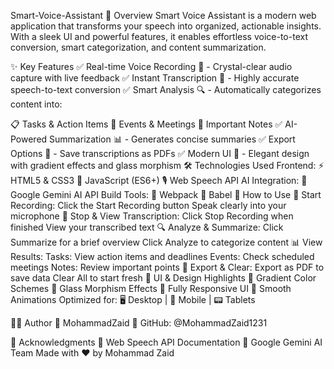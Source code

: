 Smart-Voice-Assistant
🌟 Overview
Smart Voice Assistant is a modern web application that transforms your speech into organized, actionable insights. With a sleek UI and powerful features, it enables effortless voice-to-text conversion, smart categorization, and content summarization.

✨ Key Features
✅ Real-time Voice Recording 🎤 - Crystal-clear audio capture with live feedback
✅ Instant Transcription 📝 - Highly accurate speech-to-text conversion
✅ Smart Analysis 🔍 - Automatically categorizes content into:

📋 Tasks & Action Items
📅 Events & Meetings
📌 Important Notes
✅ AI-Powered Summarization 📊 - Generates concise summaries
✅ Export Options 💾 - Save transcriptions as PDFs
✅ Modern UI 🎨 - Elegant design with gradient effects and glass morphism
🛠️ Technologies Used
Frontend:
⚡ HTML5 & CSS3
🚀 JavaScript (ES6+)
🎙️ Web Speech API
AI Integration:
🤖 Google Gemini AI API
Build Tools:
🔧 Webpack
📜 Babel
🚀 How to Use
🎤 Start Recording:
Click the Start Recording button
Speak clearly into your microphone
📝 Stop & View Transcription:
Click Stop Recording when finished
View your transcribed text
🔍 Analyze & Summarize:
Click Summarize for a brief overview
Click Analyze to categorize content
📊 View Results:
Tasks: View action items and deadlines
Events: Check scheduled meetings
Notes: Review important points
💾 Export & Clear:
Export as PDF to save data
Clear All to start fresh
🎨 UI & Design Highlights
🎨 Gradient Color Schemes
💎 Glass Morphism Effects
📱 Fully Responsive UI
🌊 Smooth Animations
Optimized for: 🖥️ Desktop | 📱 Mobile | 📟 Tablets

👨‍💻 Author
👤 MohammadZaid
🔗 GitHub: @MohammadZaid1231

🙏 Acknowledgments
📖 Web Speech API Documentation
🤖 Google Gemini AI Team
Made with ❤️ by Mohammad Zaid
